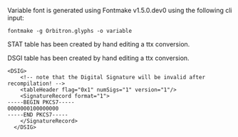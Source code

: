 Variable font is generated using Fontmake v1.5.0.dev0 using the following cli input:

```
fontmake -g Orbitron.glyphs -o variable
```

STAT table has been created by hand editing a ttx conversion.

DSGI table has been created by hand editing a ttx conversion.

```
<DSIG>
    <!-- note that the Digital Signature will be invalid after recompilation! -->
    <tableHeader flag="0x1" numSigs="1" version="1"/>
    <SignatureRecord format="1">
-----BEGIN PKCS7-----
0000000100000000
-----END PKCS7-----
    </SignatureRecord>
  </DSIG>
```